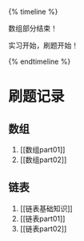 <!-- ---
# 基本信息
title: 代码随想录
date: 2024/05/28
tags: [cpp, 计算机, leetcode, 秋招, 算法]
categories: [cpp, 题解]
description: 代码随想录刷题记录

# 封面
cover: https://blog-imges-1313931661.cos.ap-nanjing.myqcloud.com/41370f2e263ceb323994939fe9f9ae4e.jpg
banner: https://blog-imges-1313931661.cos.ap-nanjing.myqcloud.com/41370f2e263ceb323994939fe9f9ae4e.jpg
poster:  # 海报（可选，全图封面卡片）
  headline:  代码随想录
--- -->

{% timeline %}

<!-- node 2024 年 5 月 28 日 -->

数组部分结束！

<!-- node 2024 年 5 月 22 日 -->

实习开始，刷题开始！

{% endtimeline %}

# 刷题记录
## 数组
1. [[数组part01]]
2. [[数组part02]]
## 链表
1. [[链表基础知识]]
2. [[链表part01]]
3. [[链表part02]]
